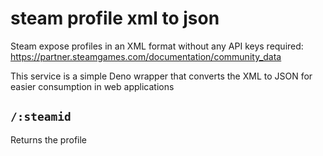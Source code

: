 # steam profile xml to json

Steam expose profiles in an XML format without any API keys required: https://partner.steamgames.com/documentation/community_data

This service is a simple Deno wrapper that converts the XML to JSON for easier consumption in web applications

## `/:steamid`
Returns the profile
